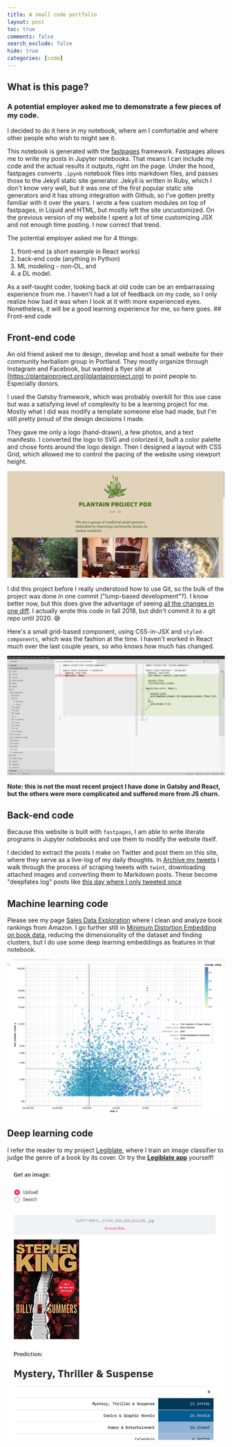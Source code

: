 ```yaml
---
title: A small code portfolio
layout: post
toc: true
comments: false
search_exclude: false
hide: true
categories: [code]
---
```



## What is this page?

### A potential employer asked me to demonstrate a few pieces of my code. 

I decided to do it here in my notebook, where am I comfortable and where other people who wish to might see it.

This notebook is generated with the [fastpages](https://github.com/fastai/fastpages) framework. Fastpages allows me to write my posts in Jupyter notebooks. That means I can include my code and the actual results it outputs, right on the page. Under the hood, fastpages converts `.ipynb` notebook files into markdown files, and passes those to the Jekyll static site generator. Jekyll is written in Ruby, which I don't know very well, but it was one of the first popular static site generators and it has strong integration with Github, so I've gotten pretty familiar with it over the years. I wrote a few custom modules on top of fastpages, in Liquid and HTML, but mostly left the site uncustomized. On the previous version of my website I spent a lot of time customizing JSX and not enough time posting. I now correct that trend.

The potential employer asked me for 4 things:
1) front-end (a short example in React works) 
2) back-end code (anything in Python)
3) ML modeling - non-DL, and 
4) a DL model. 

As a self-taught coder, looking back at old code can be an embarrassing experience from me. I haven't had a lot of feedback on my code, so I only realize how bad it was when I look at it with more experienced eyes. Nonetheless, it will be a good learning experience for me, so here goes. ## Front-end code

## Front-end code

An old friend asked me to design, develop and host a small website for their community herbalism group in Portland. They mostly organize through Instagram and Facebook, but wanted a flyer site at [https://plantainproject.org](plantainproject.org) to point people to. Especially donors.

I used the Gatsby framework, which was probably overkill for this use case but was a satisfying level of complexity to be a learning project for me. Mostly what I did was modify a template someone else had made, but I'm still pretty proud of the design decisions I made. 

They gave me only a logo (hand-drawn), a few photos, and a text manifesto. I converted the logo to SVG and colorized it, built a color palette and chose fonts around the logo design. Then I designed a layout with CSS Grid, which allowed me to control the pacing of the website using viewport height. 

![image of the website](/images/plantainproject-org.png)

I did this project before I really understood how to use Git, so the bulk of the project was done in one commit ("lump-based development"?). I know better now, but this does give the advantage of seeing [all the changes in one diff](https://github.com/deepfates/plantainproject-org/commit/8137e65aa0259114db48c6db52f328d83a19d6b3). I actually wrote this code in fall 2018, but didn't commit it to a git repo until 2020. :sweat_smile: 

Here's a small grid-based component, using CSS-in-JSX and `styled-components`, which was the fashion at the time. I haven't worked in React much over the last couple years, so who knows how much has changed.

![screenshot of a git diff](/images/react-component.png)

**Note: this is not the most recent project I have done in Gatsby and React, but the others were more complicated and suffered more from JS churn.**

## Back-end code

Because this website is built with `fastpages`, I am able to write literate programs in Jupyter notebooks and use them to modify the website itself. 

I decided to extract the posts I make on Twitter and post them on this site, where they serve as a live-log of my daily thoughts. In [Archive my tweets](/code/twitter/2021/08/13/tweet-archive.html) I walk through the process of scraping tweets with `twint`, downloading attached images and converting them to Markdown posts. These become "deepfates log" posts like [this day where I only tweeted once](/tweets/2021/10/10/tweets.html)

## Machine learning code

Please see my page [Sales Data Exploration](/canon/2021/09/08/sales-data-exploration.html) where I clean and analyze book rankings from Amazon. I go further still in [Minimum Distortion Embedding on book data](/canon/2021/09/09/MDE-books.html), reducing the dimensionality of the dataset and finding clusters, but I do use some deep learning embeddings as features in that notebook.

![a graph from the project](/images/reviewcount-salesrank.png)

## Deep learning code

I refer the reader to my project [Legiblate](https://deepfates.com/code/2020/10/12/legiblate.html), where I train an image classifier to judge the genre of a book by its cover. Or try the  **[Legiblate app](http://legiblate.herokuapp.com/)** yourself!

![Legiblate screenshot](/images/legiblate.png)
